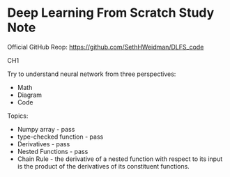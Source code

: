 # Deep Learning From Scratch Study Note

Official GitHub Reop: https://github.com/SethHWeidman/DLFS_code

CH1

Try to understand neural network from three perspectives:
* Math
* Diagram
* Code

Topics:
* Numpy array - pass
* type-checked function - pass
* Derivatives - pass
* Nested Functions - pass
* Chain Rule - the derivative of a nested function with respect to its
input is the product of the derivatives of its constituent functions.

